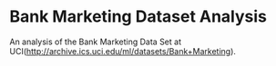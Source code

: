 # Bank Marketing Dataset Analysis
An analysis of the Bank Marketing Data Set at UCI(http://archive.ics.uci.edu/ml/datasets/Bank+Marketing).
